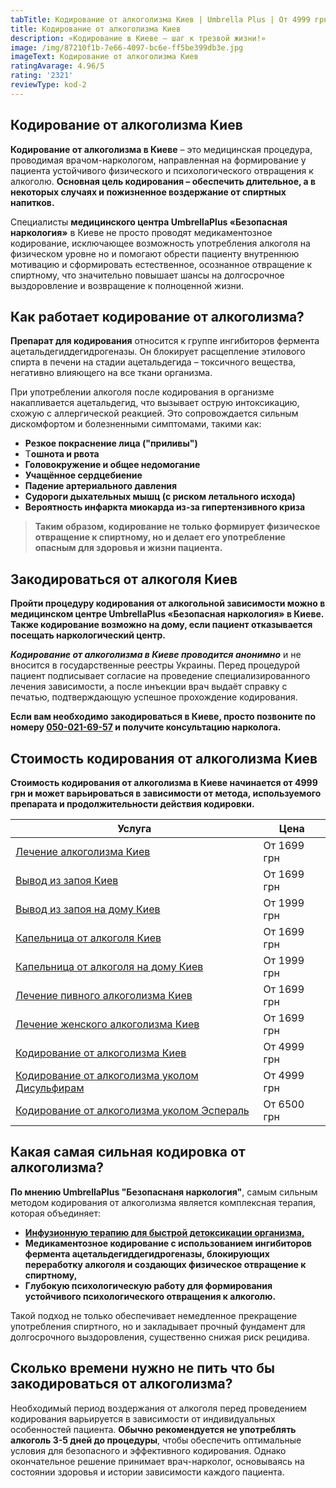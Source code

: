 ```yaml
---
tabTitle: Кодирование от алкоголизма Киев | Umbrella Plus | От 4999 грн
title: Кодирование от алкоголизма Киев
description: «Кодирование в Киеве – шаг к трезвой жизни!»
image: /img/87210f1b-7e66-4097-bc6e-ff5be399db3e.jpg
imageText: Кодирование от алкоголизма Киев
ratingAvarage: 4.96/5
rating: '2321'
reviewType: kod-2
---
```


## Кодирование от алкоголизма Киев

**Кодирование от алкоголизма в Киеве** – это медицинская процедура, проводимая врачом-наркологом, направленная на формирование у пациента устойчивого физического и психологического отвращения к алкоголю. **Основная цель кодирования – обеспечить длительное, а в некоторых случаях и пожизненное воздержание от спиртных напитков.**

Специалисты **медицинского центра UmbrellaPlus «Безопасная наркология»** в Киеве не просто проводят медикаментозное кодирование, исключающее возможность употребления алкоголя на физическом уровне но и помогают обрести пациенту внутреннюю мотивацию и сформировать естественное, осознанное отвращение к спиртному, что значительно повышает шансы на долгосрочное выздоровление и возвращение к полноценной жизни.

## Как работает кодирование от алкоголизма?

**Препарат для кодирования** относится к группе ингибиторов фермента ацетальдегиддегидрогеназы. Он блокирует расщепление этилового спирта в печени на стадии ацетальдегида – токсичного вещества, негативно влияющего на все ткани организма.

При употреблении алкоголя после кодирования в организме накапливается ацетальдегид, что вызывает острую интоксикацию, схожую с аллергической реакцией. Это сопровождается сильным дискомфортом и болезненными симптомами, такими как:

* **Резкое покраснение лица ("приливы")**
* Т**ошнота и рвота**
* **Головокружение и общее недомогание**
* **Учащённое сердцебиение**
* **Падение артериального давления**
* **Судороги дыхательных мышц (с риском летального исхода)**
* **Вероятность инфаркта миокарда из-за гипертензивного криза**

> **Таким образом, кодирование не только формирует физическое отвращение к спиртному, но и делает его употребление опасным для здоровья и жизни пациента.**

## Закодироваться от алкоголя Киев

**Пройти процедуру кодирования от алкогольной зависимости можно в медицинском центре UmbrellaPlus «Безопасная наркология» в Киеве. Также кодирование возможно на дому, если пациент отказывается посещать наркологический центр.**

***Кодирование от алкоголизма в Киеве проводится анонимно*** и не вносится в государственные реестры Украины. Перед процедурой пациент подписывает согласие на проведение специализированного лечения зависимости, а после инъекции врач выдаёт справку с печатью, подтверждающую успешное прохождение кодирования.

**Если вам необходимо закодироваться в Киеве, просто позвоните по номеру [050-021-69-57](tel:0500216957) и получите консультацию нарколога.**

## Стоимость кодирования от алкоголизма Киев

**Стоимость кодирования от алкоголизма в Киеве начинается от 4999 грн и может варьироваться в зависимости от метода, используемого препарата и продолжительности действия кодировки.**

| Услуга                                                                                  | Цена        |
| --------------------------------------------------------------------------------------- | ----------- |
| [Лечение алкоголизма Киев](lechenie-alkogolizma-kiev)                                   | От 1699 грн |
| [Вывод из запоя Киев](Vivod-iz-zapoia-kiev)                                             | От 1699 грн |
| [Вывод из запоя на дому Киев](Vivod-iz-zapoia-na-domy-kiev)                             | От 1999 грн |
| [Капельница от алкоголя Киев](Kapelnica_ot_alkogola_kiev)                               | От 1699 грн |
| [Капельница от алкоголя на дому Киев](Kapelnica_ot_alkogola_na_domy_kiev)               | От 1999 грн |
| [Лечение пивного алкоголизма Киев](lechenie-pivnogi-alkogolizma-kiev)                   | От 1699 грн |
| [Лечение женского алкоголизма Киев](lechenie-jenskogo-alkogolizma-kiev)                 | От 1699 грн |
| [Кодирование от алкоголизма Киев](kodirovka-ot-alkogolia-kiev)                          | От 4999 грн |
| [Кодирование от алкоголизма уколом Дисульфирам](kodirovka-ot-alkogolia-disulfiram-kiev) | От 4999 грн |
| [Кодирование от алкоголизма уколом Эспераль](kodirovka-ot-alkogolizma-espiarl-kiev)     | От 6500 грн |

## Какая самая сильная кодировка от алкоголизма?

**По мнению UmbrellaPlus "Безопаснаня наркология"**, самым сильным методом кодирования от алкоголизма является комплексная терапия, которая объединяет:

* **[Инфузионную терапию для быстрой детоксикации организма,](https://umbrella-plus.com.ua/kiev/kapelnica_ot_alkogola_kiev/)**
* **Медикаментозное кодирование с использованием ингибиторов фермента ацетальдегиддегидрогеназы, блокирующих переработку алкоголя и создающих физическое отвращение к спиртному,**
* **Глубокую психологическую работу для формирования устойчивого психологического отвращения к алкоголю.**

Такой подход не только обеспечивает немедленное прекращение употребления спиртного, но и закладывает прочный фундамент для долгосрочного выздоровления, существенно снижая риск рецидива.

## Сколько времени нужно не пить что бы закодироваться от алкоголизма?

Необходимый период воздержания от алкоголя перед проведением кодирования варьируется в зависимости от индивидуальных особенностей пациента. **Обычно рекомендуется не употреблять алкоголь 3-5 дней до процедуры**, чтобы обеспечить оптимальные условия для безопасного и эффективного кодирования. Однако окончательное решение принимает врач-нарколог, основываясь на состоянии здоровья и истории зависимости каждого пациента.
